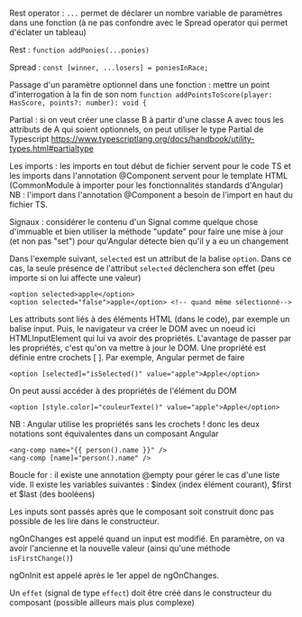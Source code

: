 
Rest operator : `...` permet de déclarer un nombre variable de paramètres dans une fonction (à ne pas confondre avec le Spread operator qui permet d'éclater un tableau)

Rest : `function addPonies(...ponies)`

Spread : `const [winner, ...losers] = poniesInRace;`

Passage d'un paramètre optionnel dans une fonction : mettre un point d'interrogation à la fin de son nom `function addPointsToScore(player: HasScore, points?: number): void {`

Partial : si on veut créer une classe B à partir d'une classe A avec tous les attributs de A qui soient optionnels, on peut utiliser le type Partial de Typescript https://www.typescriptlang.org/docs/handbook/utility-types.html#partialtype 

Les imports : les imports en tout début de fichier servent pour le code TS et les imports dans l'annotation @Component servent pour le template HTML (CommonModule à importer pour les fonctionnalités standards d'Angular) NB : l'import dans l'annotation @Component a besoin de l'import en haut du fichier TS.

Signaux : considérer le contenu d'un Signal comme quelque chose d'immuable et bien utiliser la méthode "update" pour faire une mise à jour (et non pas "set") pour qu'Angular détecte bien qu'il y a eu un changement

Dans l'exemple suivant, `selected` est un attribut de la balise `option`. Dans ce cas, la seule présence de l'attribut `selected` déclenchera son effet (peu importe si on lui affecte une valeur)
```
<option selected>apple</option>
<option selected="false">apple</option> <!-- quand même sélectionné-->

```
Les attributs sont liés à des éléments HTML (dans le code), par exemple un balise input. Puis, le navigateur va créer le DOM avec un noeud ici HTMLInputElement qui lui va avoir des propriétés. L'avantage de passer par les propriétés, c'est qu'on va mettre à jour le DOM. Une propriété est définie entre crochets [ ]. Par exemple, Angular permet de faire
```
<option [selected]="isSelected()" value="apple">Apple</option>
```
On peut aussi accéder à des propriétés de l'élément du DOM
```
<option [style.color]="couleurTexte()" value="apple">Apple</option>
```

NB : Angular utilise les propriétés sans les crochets ! donc les deux notations sont équivalentes dans un composant Angular
```
<ang-comp name="{{ person().name }}" />
<ang-comp [name]="person().name" />
```

Boucle for : il existe une annotation @empty pour gérer le cas d'une liste vide. Il existe les variables suivantes : $index (index élément courant), $first et $last (des booléens)

Les inputs sont passés après que le composant soit construit donc pas possible de les lire dans le constructeur.

ngOnChanges est appelé quand un input est modifié. En paramètre, on va avoir l'ancienne et la nouvelle valeur (ainsi qu'une méthode `isFirstChange()`)

ngOnInit est appelé après le 1er appel de ngOnChanges.

Un `effet` (signal de type `effect`) doit être créé dans le constructeur du composant (possible ailleurs mais plus complexe)
